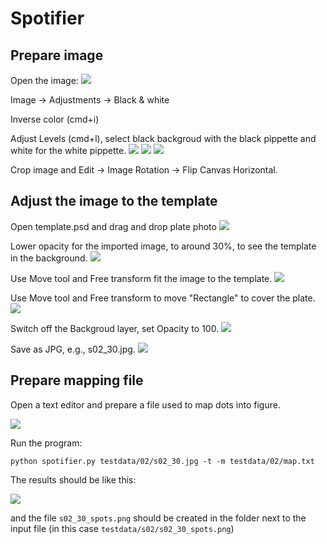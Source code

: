 # Spotifier

## Prepare image
Open the image:
![](imgs/200618_Screen_Shot_2020-06-18_at_2.08.30_PM.png)

Image -> Adjustments -> Black & white

Inverse color (cmd+i) 

Adjust Levels (cmd+l), select black backgroud with the black pippette and white for the white pippette.
![](imgs/200618_Screen_Shot_2020-06-18_at_2.08.56_PM.png)
![](imgs/200618_Screen_Shot_2020-06-18_at_2.09.17_PM.png)
![](imgs/200618_Screen_Shot_2020-06-18_at_2.11.34_PM.png)

Crop image and Edit -> Image Rotation -> Flip Canvas Horizontal.

## Adjust the image to the template
Open template.psd and drag and drop plate photo
![](imgs/200618_Screen_Shot_2020-06-18_at_2.13.27_PM.png)

Lower opacity for the imported image, to around 30%, to see the template in the background.
![](imgs/200618_Screen_Shot_2020-06-18_at_2.14.06_PM.png)

Use Move tool and Free transform fit the image to the template.
![](imgs/200618_Screen_Shot_2020-06-18_at_2.16.09_PM.png)

Use Move tool and Free transform to move "Rectangle" to cover the plate.
![](imgs/200618_Screen_Shot_2020-06-18_at_2.23.08_PM.png)

Switch off the Backgroud layer, set Opacity to 100.
![](imgs/200618_Screen_Shot_2020-06-18_at_2.24.11_PM.png)

Save as JPG, e.g., s02_30.jpg.
![](imgs/200618_Screen_Shot_2020-06-18_at_2.25.17_PM.png)

## Prepare mapping file
Open a text editor and prepare a file used to map dots into figure. 

![](imgs/200618_Screen_Shot_2020-06-18_at_2.33.10_PM.png)

Run the program:

    python spotifier.py testdata/02/s02_30.jpg -t -m testdata/02/map.txt

The results should be like this:

![](imgs/200618_Screen_Shot_2020-06-18_at_3.03.08_PM.png)

and the file `s02_30_spots.png` should be created in the folder next to the input file (in this case `testdata/s02/s02_30_spots.png`)


